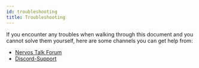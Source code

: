 ```yaml
---
id: troubleshooting
title: Troubleshooting
---
```


If you encounter any troubles when walking through this document and you cannot solve them yourself, here are some channels you can get help from:

* [Nervos Talk Forum](https://talk.nervos.org)
* [Discord-Support](https://discord.gg/n6tx7uC)

